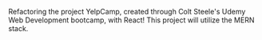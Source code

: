 Refactoring the project YelpCamp, created through Colt Steele's Udemy Web Development bootcamp, with React! 
This project will utilize the MERN stack.
